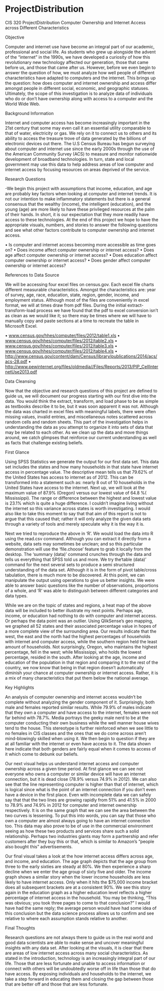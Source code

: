 # ProjectDistribution
CIS 320 ProjectDistribution
Computer Ownership and Internet Access across Different Characteristics

Objective

Computer and internet use have become an integral part of our academic, professional and social life. As students who grew up alongside the advent of the “internet” in the 1990s, we have developed a curiosity of how this revolutionary new technology affected our generation, those that came before us, and those that came after us. However, before we even begin to answer the question of how, we must analyze how well people of different characteristics have adapted to computers and the internet. This brings up the question: how does computer and internet ownership and access differ amongst people in different social, economic, and geographic statuses. Ultimately, the scope of this investigation is to analyze data of individuals who do or don’t have ownership along with access to a computer and the World Wide Web.

Background Information

Internet and computer access has become increasingly important in the 21st century that some may even call it an essential utility comparable to that of water, electricity or gas. We rely on it to connect us to others and its ability to access the treasure trove of data generated by the billions of electronic devices out there. The U.S Census Bureau has begun surveying about computer and internet use since the early 2000s through the use of the American Community Survey (ACS) to measure and monitor nationwide development of broadband  technologies. In turn, state and local government may use this data to help address areas of low computer and internet access by focusing resources on areas deprived of the service.

Research Questions

-We begin this project with assumptions that income, education, and age are probably key factors when looking at computer and internet trends. It is not our intention to make inflammatory statements but there is a general consensus that the wealthy (income), the intelligent (education), and the young (age) are more likely to have these privileged resources at the palm of their hands. In short, it is our expectation that they more readily have access to these technologies. At the end of this project we hope to have the appropriate visuals, numbers, and stories to answer the following questions and see what other factors contribute to computer ownership and internet access. 

•	Is computer and internet access becoming more accessible as time goes on?
•	Does income affect computer ownership or internet access?
•	Does age affect computer ownership or internet access?
•	Does education affect computer ownership or internet access?
•	Does gender affect computer ownership or internet access?

References to Data Source

We will be accessing four excel files on census.gov. Each excel file charts different measurable characteristics. Amongst the characteristics are: year of survey, age, race, education, state, region, gender, income, and employment status. Although most of the files are conveniently in excel format, we will at times draw from pdf files. During the initial extract-transform-load process we have found that the pdf to excel conversion isn’t as clean as we would like it; so there may be times where we will have to manually copy and paste sections at a time to recreate the table in Microsoft Excel.

•	www.census.gov/hhes/computer/files/2012/table1.xls
•	www.census.gov/hhes/computer/files/2012/table2.xls
•	www.census.gov/hhes/computer/files/2012/table3.xls
•	www.census.gov/hhes/computer/files/2012/table4.xls
•	http://www.census.gov/content/dam/Census/library/publications/2014/acs/acs-28.pdf
•	http://www.pewinternet.org/files/oldmedia//Files/Reports/2013/PIP_CellInternetUse2013.pdf

Data Cleansing 

Now that the objective and research questions of this project are defined to guide us, we will document our progress starting with our first dive into the data. You would think the extract, transform, and load phase to be as simple as textbooks describe it to be, but it was soon apparent it was not. Although the data was charted in excel files with meaningful labels, there were often missing values, invalid entries, and miscellaneous notes scattered across random cells and random sheets. This part of the investigation helps in understanding the data as you attempt to organize it into sets of data that may be related to each other. As we clean up the data and move things around, we catch glimpses that reinforce our current understanding as well as facts that challenge existing beliefs. 

First Glance

Using SPSS Statistics we generate the output for our first data set. This data set includes the states and how many households in that state have internet access in percentage value. The descriptive mean tells us that 79.62% of the United States has access to internet as of 2012. This can be transformed into a statement such as: nearly 8 out of 10 households in the United States have access to the internet. Next up, we will look at the maximum value of 87.9% (Oregon) versus our lowest value of 64.8 %( Mississippi). The range or difference between the highest and lowest value is 23.1% which is quite a huge difference. I couldn’t imagine living without the internet so this variance across states is worth investigating. I would also like to take this moment to say that that aim of this report is not to argue that this caused that; rather it will only analyze the given data sets through a variety of tools and merely speculate why it is the way it is.

Next we tried to reproduce the above in ‘R’. We would load the data into R using the read.csv command. Although you can extract it directly from a website, data sets may sometimes be unclean; and so this particular demonstration will use the ‘file.choose’ feature to grab it locally from the desktop. The ‘summary (data)’ command crunches through the data and tells us everything that SPSS told us and more. We try the‘table (data)’ command for the next several sets to produce a semi structured understanding of the data set. Although it is in the form of pivot table/cross tabulation, there is much more to be discovered. At this point, we can manipulate the output using operations to give us better insights. We were able to answer basic questions like the number of observations, proportions of a whole, and ‘R’ was able to distinguish between different categories and data types.

While we are on the topic of states and regions, a heat map of the above data will be included to better illustrate my next points. Perhaps age, income, or education had nothing to do with computer and internet access. Or perhaps the data point was an outlier.  Using QlikSense’s geo mapping, we graphed all 52 states and their associated percentage value in hopes of a more complete view of the surrounding area. Our results indicate that the west, the east and the north had the highest percentages of households with internet and computer access, while the southern region held the least amount of households. Not surprisingly, Oregon, who maintains the highest percentage, fell in the west; while Mississippi, who holds the lowest percentage, resided in the south. After looking at the age, income and education of the population in that region and comparing it to the rest of the country, we now know that being in that region doesn’t automatically diminish your chance at computer ownership or internet access. Rather, it is a mix of many characteristics that put them below the national average.

Key Highlights

An analysis of computer ownership and internet access wouldn’t be complete without analyzing the gender component of it. Surprisingly, both male and females reported similar results. While 79.9% of males indicate that they own a computer and have access to the internet, females were not far behind with 78.7%. Media portrays the geeky male nerd to be at the computer conducting their own business while the well manner house wives tend to the house. This stereotype is further reinforced when we see little to no females in CIS classes and the ones that we do come across aren’t mind-blowingly skilled when using it. We then begin to question if they are at all familiar with the internet or even have access to it. The data shown here indicate that both genders are fairly equal when it comes to access of it which come to debunk our beliefs. 

Our next visual helps us understand internet access and computer ownership across a given time period. At first glance we can see not everyone who owns a computer or similar device will have an internet connection, but it is dead close (78.9% versus 74.9% in 2012). We can also see that the line representing computer is higher than that of internet, which is logical since what is the point of an internet connection if you don’t even have a device in the first place. Even with incomplete data we can safely say that that the two lines are growing rapidly from 51% and 41.5% in 2000 to 78.9% and 74.9% in 2012 for computer and internet ownership respectively. It is on the same graph that we can see the area between the two curves is lessening. To put this into words, you can say that those who own a computer are almost always going to have an internet connection too. This data may also prove to be of use in the commercial environment seeing as how these two products and services share such a solid relationship. Perhaps two industries giants may form a partnership and refer customers after they buy this or that, which is similar to Amazon’s “people also bought this” advertisements.

Our final visual takes a look at the how internet access differs across age, and income, and education. The age graph depicts that the age group from three to the early sixties are steady at 80%. We then experience a sharp decline when we enter the age group of sixty five and older. The income graph shows a similar story when the lower income households are less likely to have internet access. Only when it hits the $75,000 income bracket does all subsequent brackets are at a consistent 90%. We see this story again in the education graph as a higher education level reflects a higher percentage of internet access in the household. You may be thinking, “This was obvious; you took three pages to come to that conclusion?” I would have had the same reply; the average person would have had some idea of this conclusion but the data science process allows us to confirm and see relative to where each assumption stands relative to another.

Final Thoughts

Research questions are not always there to guide us in the real world and good data scientists are able to make sense and uncover meaningful insights with any data set. After looking at the visuals, it is clear that there are areas of low internet access across many social characteristics. As stated in the introduction, technology is an increasingly integral part of our life. Those that are less fortunate and unable to access information or connect with others will be undoubtedly worse off in life than those that do have access. By exposing individuals and households to the internet, we take a step forward in educating them and closing the gap between those that are better off and those that are less fortunate.
